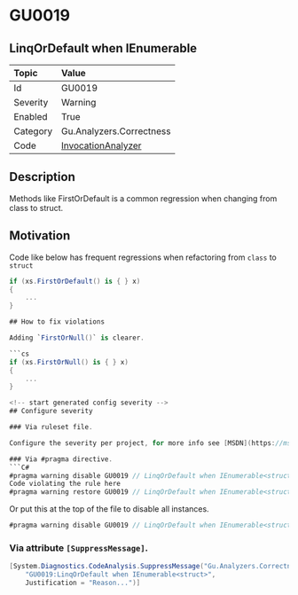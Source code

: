 # GU0019
## LinqOrDefault when IEnumerable<struct>

| Topic    | Value
| :--      | :--
| Id       | GU0019
| Severity | Warning
| Enabled  | True
| Category | Gu.Analyzers.Correctness
| Code     | [InvocationAnalyzer](https://github.com/GuOrg/Gu.Analyzers/blob/master/Gu.Analyzers/Analyzers/InvocationAnalyzer.cs)


## Description

Methods like FirstOrDefault is a common regression when changing from class to struct.

## Motivation

Code like below has frequent regressions when refactoring from `class` to `struct`

```cs
if (xs.FirstOrDefault() is { } x)
{
    ...
}

## How to fix violations

Adding `FirstOrNull()` is clearer.

```cs
if (xs.FirstOrNull() is { } x)
{
    ...
}

<!-- start generated config severity -->
## Configure severity

### Via ruleset file.

Configure the severity per project, for more info see [MSDN](https://msdn.microsoft.com/en-us/library/dd264949.aspx).

### Via #pragma directive.
```C#
#pragma warning disable GU0019 // LinqOrDefault when IEnumerable<struct>
Code violating the rule here
#pragma warning restore GU0019 // LinqOrDefault when IEnumerable<struct>
```

Or put this at the top of the file to disable all instances.
```C#
#pragma warning disable GU0019 // LinqOrDefault when IEnumerable<struct>
```

### Via attribute `[SuppressMessage]`.

```C#
[System.Diagnostics.CodeAnalysis.SuppressMessage("Gu.Analyzers.Correctness", 
    "GU0019:LinqOrDefault when IEnumerable<struct>", 
    Justification = "Reason...")]
```
<!-- end generated config severity -->